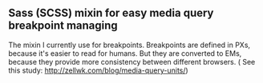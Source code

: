 Sass (SCSS) mixin for easy media query breakpoint managing
---
The mixin I currently use for breakpoints. Breakpoints are defined in PXs, because it's easier to read for humans. But they are converted to EMs, because they provide more consistency between different browsers. ( See this study: http://zellwk.com/blog/media-query-units/)
